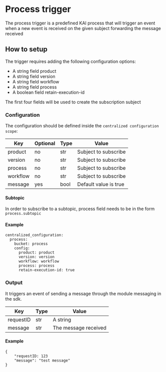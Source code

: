 # Process trigger

The process trigger is a predefined KAI process that will trigger an event when a new event is received on the given subject forwarding the message received

## How to setup

The trigger requires adding the following configuration options:
- A string field product
- A string field version
- A string field workflow
- A string field process
- A boolean field retain-execution-id

The first four fields will be used to create the subscription subject

### Configuration 

The configuration should be defined inside the `centralized configuration scope`:

| Key            | Optional  | Type | Value                                                                                         |
|----------------|-----------|------|-----------------------------------------------------------------------------------------------|
| product | no        | str  | Subject to subscribe     |
| version | no        | str  | Subject to subscribe     |
| process | no        | str  | Subject to subscribe     |
| workflow | no        | str  | Subject to subscribe     |
| message | yes        | bool  | Default value is true      |

#### Subtopic

In order to subscribe to a subtopic, process field needs to be in the form `process.subtopic`

#### Example

```
centralized_configuration:
  process:
    bucket: process
    config:
      product: product
      version: version
      workflow: workflow
      process: process
      retain-execution-id: true
```

### Output

It triggers an event of sending a message through the module messaging in the sdk.

| Key       | Type | Value                                                                  |
|-----------|------|------------------------------------------------------------------------|
| requestID | str  | A string                                     |
| message  | str  | The message received    |

#### Example

```
{
	"requestID: 123
	"message": "test message"
}
```

